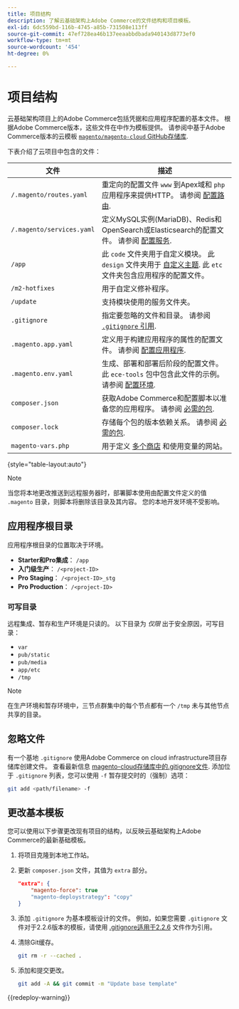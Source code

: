```yaml
---
title: 项目结构
description: 了解云基础架构上Adobe Commerce的文件结构和项目模板。
exl-id: 6dc559bd-116b-4745-a85b-731508e113ff
source-git-commit: 47ef728ea46b137eeaabbdbada940143d8773ef0
workflow-type: tm+mt
source-wordcount: '454'
ht-degree: 0%

---
```


# 项目结构

云基础架构项目上的Adobe Commerce包括凭据和应用程序配置的基本文件。 根据Adobe Commerce版本，这些文件在中作为模板提供。 请参阅中基于Adobe Commerce版本的云模板 [`magento/magento-cloud` GitHub存储库](https://github.com/magento/magento-cloud).

下表介绍了云项目中包含的文件：

| 文件 | 描述 |
| ------------------------- | ------------ |
| `/.magento/routes.yaml` | 重定向的配置文件 `www` 到Apex域和 `php` 应用程序来提供HTTP。 请参阅 [配置路由](../routes/routes-yaml.md). |
| `/.magento/services.yaml` | 定义MySQL实例(MariaDB)、Redis和OpenSearch或Elasticsearch的配置文件。 请参阅 [配置服务](../services/services-yaml.md). |
| `/app` | 此 `code` 文件夹用于自定义模块。 此 `design` 文件夹用于 [自定义主题](../store/custom-theme.md). 此 `etc` 文件夹包含应用程序的配置文件。 |
| `/m2-hotfixes` | 用于自定义修补程序。 |
| `/update` | 支持模块使用的服务文件夹。 |
| `.gitignore` | 指定要忽略的文件和目录。 请参阅 [`.gitignore` 引用](#ignoring-files). |
| `.magento.app.yaml` | 定义用于构建应用程序的属性的配置文件。 请参阅 [配置应用程序](../application/configure-app-yaml.md). |
| `.magento.env.yaml` | 生成、部署和部署后阶段的配置文件。 此 `ece-tools` 包中包含此文件的示例。 请参阅 [配置环境](../environment/configure-env-yaml.md). |
| `composer.json` | 获取Adobe Commerce和配置脚本以准备您的应用程序。 请参阅 [必需的包](../development/overview.md#required-packages). |
| `composer.lock` | 存储每个包的版本依赖关系。 请参阅 [必需的包](../development/overview.md#required-packages). |
| `magento-vars.php` | 用于定义 [多个商店](../store/multiple-sites.md) 和使用变量的网站。 |

{style="table-layout:auto"}

>[!NOTE]
>
>当您将本地更改推送到远程服务器时，部署脚本使用由配置文件定义的值 `.magento` 目录，则脚本将删除该目录及其内容。 您的本地开发环境不受影响。

## 应用程序根目录

应用程序根目录的位置取决于环境。

- **Starter和Pro集成**： `/app`
- **入门级生产**： `/<project-ID>`
- **Pro Staging**： `/<project-ID>_stg`
- **Pro Production**： `/<project-ID>`

### 可写目录

远程集成、暂存和生产环境是只读的。 以下目录为 *仅限* 出于安全原因，可写目录：

- `var`
- `pub/static`
- `pub/media`
- `app/etc`
- `/tmp`

>[!NOTE]
>
>在生产环境和暂存环境中，三节点群集中的每个节点都有一个 `/tmp` 未与其他节点共享的目录。

## 忽略文件

有一个基地 `.gitignore` 使用Adobe Commerce on cloud infrastructure项目存储库创建文件。 查看最新信息 [magento-cloud存储库中的.gitignore文件](https://github.com/magento/magento-cloud/blob/master/.gitignore). 添加位于 `.gitignore` 列表，您可以使用 `-f` 暂存提交时的（强制）选项：

```bash
git add <path/filename> -f
```

## 更改基本模板

您可以使用以下步骤更改现有项目的结构，以反映云基础架构上Adobe Commerce的最新基础模板。

1. 将项目克隆到本地工作站。

1. 更新 `composer.json` 文件，其值为 `extra` 部分。

   ```json
   "extra": {
       "magento-force": true
       "magento-deploystrategy": "copy"
   }
   ```

1. 添加 `.gitignore` 为基本模板设计的文件。 例如，如果您需要 `.gitignore` 文件对于2.2.6版本的模板，请使用 [.gitignore适用于2.2.6](https://github.com/magento/magento-cloud/blob/2.2.6/.gitignore) 文件作为引用。

1. 清除Git缓存。

   ```bash
   git rm -r --cached .
   ```

1. 添加和提交更改。

   ```bash
   git add -A && git commit -m "Update base template"
   ```

{{redeploy-warning}}

